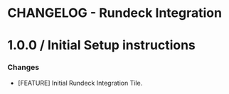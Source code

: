 # CHANGELOG - Rundeck Integration

1.0.0 / Initial Setup instructions
==================
### Changes

* [FEATURE] Initial Rundeck Integration Tile.
